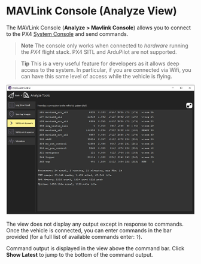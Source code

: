 # MAVLink Console (Analyze View)

The MAVLink Console (**Analyze > Mavlink Console**) allows you to connect to the PX4 [System Console](https://docs.px4.io/main/en/debug/system_console.html) and send commands.

> **Note** The console only works when connected to *hardware* running the *PX4* flight stack.
  PX4 SITL and ArduPilot are not supported.

<span></span>
> **Tip** This is a very useful feature for developers as it allows deep access to the system. In particular, if you are connected via Wifi, you can have this same level of access while the vehicle is flying.

![Analyze View MAVLink Console](../../assets/analyze/mavlink_console.jpg)

The view does not display any output except in response to commands.
Once the vehicle is connected, you can enter commands in the bar provided (for a full list of available commands enter: `?`).

Command output is displayed in the view above the command bar. 
Click **Show Latest** to jump to the bottom of the command output. 
